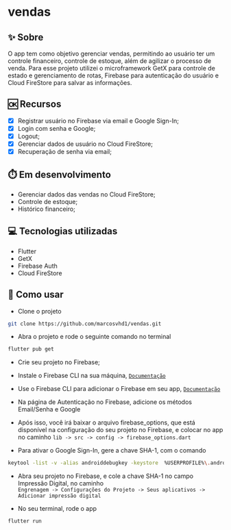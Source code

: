 # vendas

## ✨ Sobre
O app tem como objetivo gerenciar vendas, permitindo ao usuário ter um controle financeiro, controle de estoque, além de agilizar o processo de venda.
Para esse projeto utilizei o microframework GetX para controle de estado e gerenciamento de rotas, Firebase para autenticação do usuário e Cloud FireStore para salvar as informações.

## 🆗 Recursos
- [x] Registrar usuário no Firebase via email e Google Sign-In;
- [x] Login com senha e Google;
- [x] Logout;
- [x] Gerenciar dados de usuário no Cloud FireStore;
- [x] Recuperação de senha via email;

## ⏱️ Em desenvolvimento
- Gerenciar dados das vendas no Cloud FireStore;
- Controle de estoque;
- Histórico financeiro;

## 💻 Tecnologias utilizadas
- Flutter
- GetX
- Firebase Auth
- Cloud FireStore

## 🚀 Como usar
- Clone o projeto

```sh
git clone https://github.com/marcosvhd1/vendas.git
```

- Abra o projeto e rode o seguinte comando no terminal

```sh
flutter pub get
```

- Crie seu projeto no Firebase;

- Instale o Firebase CLI na sua máquina, <a href="https://firebase.google.com/docs/cli">``` Documentação ```</a>

- Use o Firebase CLI para adicionar o Firebase em seu app, <a href="https://firebase.google.com/docs/flutter/setup?platform=android">``` Documentação ```</a>

- Na página de Autenticação no Firebase, adicione os métodos Email/Senha e Google

- Após isso, você irá baixar o arquivo firebase_options, que está disponível na configuração do seu projeto no Firebase, e colocar no app no caminho
``` lib -> src -> config -> firebase_options.dart ```

- Para ativar o Google Sign-In, gere a chave SHA-1, com o comando
```sh
keytool -list -v -alias androiddebugkey -keystore  %USERPROFILE%\.android\debug.keystore
```

- Abra seu projeto no Firebase, e cole a chave SHA-1 
no campo Impressão Digital, no caminho<br>
``` Engrenagem -> Configurações do Projeto -> Seus aplicativos -> Adicionar impressão digital ```

- No seu terminal, rode o app
```sh
flutter run
```
